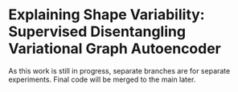 # Explaining Shape Variability: <br> Supervised Disentangling Variational Graph Autoencoder

As this work is still in progress, separate branches are for separate experiments. Final code will be merged to the main later. 
